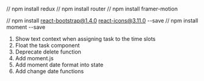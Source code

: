 // npm install redux
// npm install router
// npm install framer-motion

// npm install react-bootstrap@1.4.0 react-icons@3.11.0 --save
// npm install moment --save

1. Show text context when assigning task to the time slots
2. Float the task component
3. Deprecate delete function
4. Add moment.js
5. Add moment date format into state
6. Add change date functions